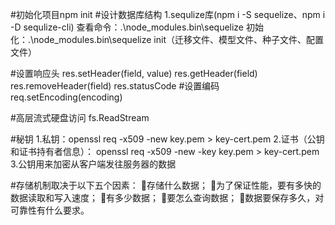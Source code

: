 #初始化项目npm init
#设计数据库结构
1.sequlize库(npm i -S sequelize、npm i -D sequlize-cli)
查看命令：.\node_modules\.bin\sequelize
初始化：.\node_modules\.bin\sequelize init（迁移文件、模型文件、种子文件、配置文件）

#设置响应头
res.setHeader(field, value)
res.getHeader(field)
res.removeHeader(field)
res.statusCode
#设置编码
req.setEncoding(encoding)

#高层流式硬盘访问
fs.ReadStream

#秘钥
1.私钥：openssl req -x509 -new key.pem > key-cert.pem
2.证书（公钥和证书持有者信息）： openssl req -x509 -new -key key.pem > key-cert.pem
3.公钥用来加密从客户端发往服务器的数据

#存储机制取决于以下五个因素：
存储什么数据；
为了保证性能，要有多快的数据读取和写入速度；
有多少数据；
要怎么查询数据；
数据要保存多久，对可靠性有什么要求。
